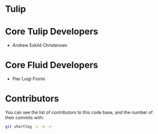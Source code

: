 Tulip
=====

# Core Tulip Developers

 * Andrew Eskild Christensen

# Core Fluid Developers

 * Pier Luigi Fiorini

# Contributors

You can see the list of contributors to this code base,
and the number of their commits with:

```sh
git shortlog -s -e -n
```
